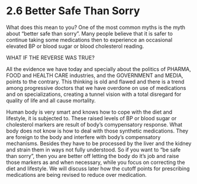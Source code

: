 # 2.6 Better Safe Than Sorry 

What does this mean to you? One of the most common myths is the myth about “better safe than sorry”. 
Many people believe that it is safer to continue taking some medications then to experience an occasional elevated BP or blood sugar or blood cholesterol reading. 

WHAT IF THE REVERSE WAS TRUE?

All the evidence we have today and specially about the politics of PHARMA, FOOD and HEALTH CARE industries, and the GOVERNMENT and MEDIA, points to the contrary. 
This thinking is old and flawed and there is a trend among progressive doctors that we have overdone on use of medications and on specializations, creating a tunnel vision with a total disregard for quality of life and all cause mortality. 

Human body is very smart and knows how to cope with the diet and lifestyle, it is subjected to. These raised levels of BP or blood sugar or cholesterol markers are result of body’s comypensatory response. 
What body does not know is how to deal with those synthetic medications. They are foreign to the body and interfere with body’s compensatory mechanisms. Besides they have to be processed by the liver and the kidney and strain them in ways not fully understood. 
So if you want to “be safe than sorry”, then you are better off letting the body do it’s job and raise those markers as and when necessary, while you focus on correcting the diet and lifestyle. We will discuss later how the cutoff points for prescribing medications are being revised to reduce over medication.